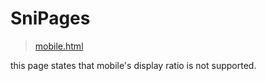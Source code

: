 # SniPages

>[mobile.html](http://notsnipc.github.io/Pages/mobile.html)

this page states that mobile's display ratio is not supported.

